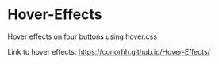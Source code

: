 # Hover-Effects
Hover effects on four buttons using hover.css

Link to hover effects: https://conorhh.github.io/Hover-Effects/
